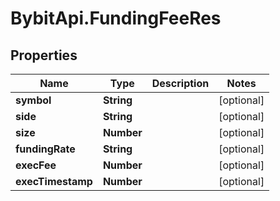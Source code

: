 # BybitApi.FundingFeeRes

## Properties
Name | Type | Description | Notes
------------ | ------------- | ------------- | -------------
**symbol** | **String** |  | [optional] 
**side** | **String** |  | [optional] 
**size** | **Number** |  | [optional] 
**fundingRate** | **String** |  | [optional] 
**execFee** | **Number** |  | [optional] 
**execTimestamp** | **Number** |  | [optional] 


